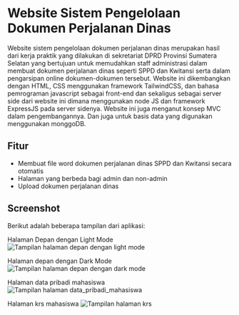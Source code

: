 # Website Sistem Pengelolaan Dokumen Perjalanan Dinas
Website sistem pengelolaan dokumen perjalanan dinas merupakan hasil dari kerja praktik yang dilakukan di sekretariat DPRD Provinsi Sumatera Selatan yang 
bertujuan untuk memudahkan staff administrasi dalam membuat dokumen perjalanan dinas seperti SPPD dan Kwitansi serta dalam pengarsipan online dokumen-dokumen
tersebut. Website ini dikembangkan dengan HTML, CSS menggunakan framework TailwindCSS, dan bahasa pemrograman javascript sebagai front-end dan sekaligus sebagai server side dari website ini dimana menggunakan node JS dan framework ExpressJS pada server sidenya. Website ini juga menganut konsep MVC dalam pengembangannya. Dan juga untuk basis data yang digunakan menggunakan monggoDB.

## Fitur
- Membuat file word dokumen perjalanan dinas SPPD dan Kwitansi secara otomatis
- Halaman yang berbeda bagi admin dan non-admin
- Upload dokumen perjalanan dinas

## Screenshot
Berikut adalah beberapa tampilan dari aplikasi:

Halaman Depan dengan Light Mode
![Tampilan halaman depan dengan light mode](/image/halaman_depan_light_mode.png)

Halaman depan dengan Dark Mode
![Tampilan halaman depan dengan dark mode](/image/halaman_depan_dark_mode.png)

Halaman data pribadi mahasiswa
![Tampilan halaman data_pribadi_mahasiswa](/image/halaman_data_pribadi_mhs.png)

Halaman krs mahasiswa
![Tampilan halaman krs](/image/halaman_krs.png)

